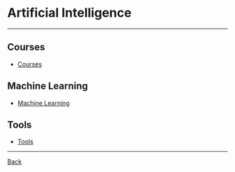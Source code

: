 # Artificial Intelligence

---

## Courses

- [Courses](./AI/Courses.md)

## Machine Learning

- [Machine Learning](./MachineLearning/MachineLearning.md)

## Tools

- [Tools](./AI/Tools.md)

---

[Back](./../README.md)

